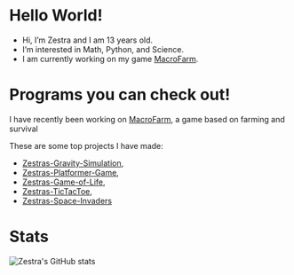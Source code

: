# Hello World!
 - Hi, I’m Zestra and I am 13 years old.
 - I’m interested in Math, Python, and Science.
 - I am currently working on my game [MacroFarm](https://github.com/zestra/MacroFarm).
 
# Programs you can check out!

I have recently been working on [MacroFarm](https://github.com/zestra/MacroFarm), a game based on farming and survival

These are some top projects I have made:
 - [Zestras-Gravity-Simulation](https://github.com/zestra/Zestras-Gravity-Simulation),
 - [Zestras-Platformer-Game](https://github.com/zestra/Zestras-Platformer-Game),
 - [Zestras-Game-of-Life](https://github.com/zestra/Zestras-Game-of-Life),
 - [Zestras-TicTacToe](https://github.com/zestra/Zestras-TicTacToe),
 - [Zestras-Space-Invaders](https://github.com/zestra/Zestras-Space-Invaders)

# Stats
![Zestra's GitHub stats](https://github-readme-stats.vercel.app/api?username=zestra)
